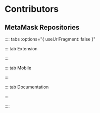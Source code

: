 # Contributors

## MetaMask Repositories
:::: tabs :options="{ useUrlFragment: false }"

::: tab Extension

<GithubContributor
  repoName="metamask-extension"
/>

:::

::: tab Mobile

<GithubContributor
  repoName="metamask-mobile"
/>

:::

::: tab Documentation

<GithubContributor
  repoName="metamask-docs"
/>

:::

::::

